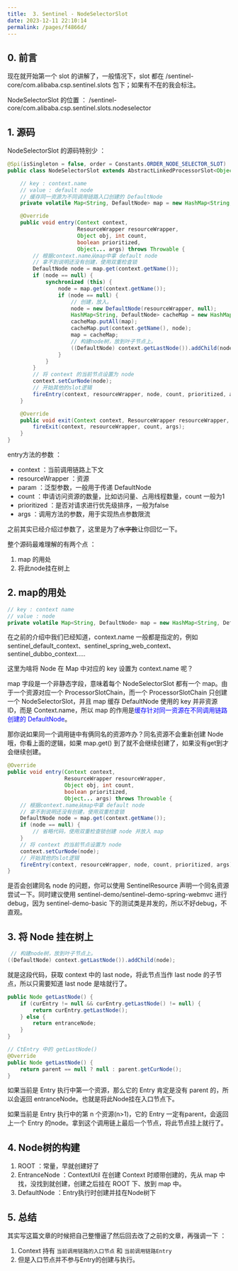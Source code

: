 ```yaml
---
title:  3. Sentinel - NodeSelectorSlot
date: 2023-12-11 22:10:14
permalink: /pages/f4866d/
---
```

## 0. 前言

现在就开始第一个 slot 的讲解了，一般情况下，slot 都在 /sentinel-core/com.alibaba.csp.sentinel.slots 包下；如果有不在的我会标注。

NodeSelectorSlot 的位置 ： /sentinel-core/com.alibaba.csp.sentinel.slots.nodeselector

## 1. 源码

NodeSelectorSlot 的源码特别少 ：

```java
@Spi(isSingleton = false, order = Constants.ORDER_NODE_SELECTOR_SLOT)
public class NodeSelectorSlot extends AbstractLinkedProcessorSlot<Object> {

    // key : context.name
    // value : default node
    // 缓存同一资源为不同调用链路入口创建的 DefaultNode
    private volatile Map<String, DefaultNode> map = new HashMap<String, DefaultNode>(10);

    @Override
    public void entry(Context context, 
                      ResourceWrapper resourceWrapper, 
                      Object obj, int count, 
                      boolean prioritized, 
                      Object... args) throws Throwable {
        // 根据context.name从map中拿 default node
        // 拿不到说明还没有创建，使用双重检查锁
        DefaultNode node = map.get(context.getName());
        if (node == null) {
            synchronized (this) {
                node = map.get(context.getName());
                if (node == null) {
                    // 创建，放入。
                    node = new DefaultNode(resourceWrapper, null);
                    HashMap<String, DefaultNode> cacheMap = new HashMap<String, DefaultNode>(map.size());
                    cacheMap.putAll(map);
                    cacheMap.put(context.getName(), node);
                    map = cacheMap;
                    // 构建node树，放到叶子节点上。
                    ((DefaultNode) context.getLastNode()).addChild(node);
                }
            }
        }
        // 将 context 的当前节点设置为 node
        context.setCurNode(node);
        // 开始其他的slot逻辑
        fireEntry(context, resourceWrapper, node, count, prioritized, args);
    }

    @Override
    public void exit(Context context, ResourceWrapper resourceWrapper, int count, Object... args) {
        fireExit(context, resourceWrapper, count, args);
    }
}
```

entry方法的参数 ：

- context ：当前调用链路上下文
- resourceWrapper ：资源
- param ：泛型参数，一般用于传递 DefaultNode
- count ：申请访问资源的数量，比如访问量、占用线程数量，count 一般为1
- prioritized ：是否对请求进行优先级排序，一般为false
- args ：调用方法的参数，用于实现热点参数限流

之前其实已经介绍过参数了，这里是为了~~水字数~~让你回忆一下。

整个源码最难理解的有两个点 ：

1. map 的用处
2. 将此node挂在树上

## 2. map的用处

```java
// key : context name
// value : node
private volatile Map<String, DefaultNode> map = new HashMap<String, DefaultNode>(10);
```

在之前的介绍中我们已经知道，context.name 一般都是指定的，例如 sentinel_default_context、sentinel_spring_web_context、sentinel_dubbo_context.....

这里为啥将 Node 在 Map 中对应的 key 设置为 context.name 呢？

map 字段是一个非静态字段，意味着每个 NodeSelectorSlot 都有一个 map。由于一个资源对应一个 ProcessorSlotChain，而一个 ProcessorSlotChain 只创建一个 NodeSelectorSlot，并且 map 缓存 DefaultNode 使用的 key 并非资源 ID，而是 Context.name，所以 map 的作用是<font color=Blue>缓存针对同一资源在不同调用链路创建的 DefaultNode</font>。

那你说如果同一个调用链中有俩同名的资源咋办？同名资源不会重新创建 Node哦，你看上面的逻辑，如果 map.get() 到了就不会继续创建了，如果没有get到才会继续创建。

```java
@Override
public void entry(Context context, 
                  ResourceWrapper resourceWrapper, 
                  Object obj, int count, 
                  boolean prioritized, 
                  Object... args) throws Throwable {
    // 根据context.name从map中拿 default node
    // 拿不到说明还没有创建，使用双重检查锁
    DefaultNode node = map.get(context.getName());
    if (node == null) {
        // 省略代码，使用双重检查锁创建 node 并放入 map
    }
    // 将 context 的当前节点设置为 node
    context.setCurNode(node);
    // 开始其他的slot逻辑
    fireEntry(context, resourceWrapper, node, count, prioritized, args);
}
```

是否会创建同名 node 的问题，你可以使用 SentinelResource 声明一个同名资源尝试一下。同时建议使用 sentinel-demo/sentinel-demo-spring-webmvc 进行 debug，因为 sentinel-demo-basic 下的测试类是并发的，所以不好debug，不直观。

## 3. 将 Node 挂在树上

```java
 // 构建node树，放到叶子节点上。
((DefaultNode) context.getLastNode()).addChild(node);
```

就是这段代码，获取 context 中的 last node，将此节点当作 last node 的子节点，所以只需要知道 last node 是啥就行了。

```java
public Node getLastNode() {
    if (curEntry != null && curEntry.getLastNode() != null) {
        return curEntry.getLastNode();
    } else {
        return entranceNode;
    }
}
```

```java
// CtEntry 中的 getLastNode()
@Override
public Node getLastNode() {
    return parent == null ? null : parent.getCurNode();
}
```

如果当前是 Entry 执行中第一个资源，那么它的 Entry 肯定是没有 parent 的，所以会返回 entranceNode。也就是将此Node挂在入口节点下。

如果当前是 Entry 执行中的第 n 个资源(n>1)，它的 Entry 一定有parent，会返回上一个 Entry 的node。拿到这个调用链上最后一个节点，将此节点挂上就行了。

## 4. Node树的构建

1. ROOT ：常量，早就创建好了
2. EntranceNode ：ContextUtil 在创建 Context 时顺带创建的，先从 map 中找，没找到就创建，创建之后挂在 ROOT 下、放到 map 中。
3. DefaultNode ：Entry执行时创建并挂在Node树下

## 5. 总结

其实写这篇文章的时候把自己整懵逼了然后回去改了之前的文章，再强调一下 ：

1. Context 持有 `当前调用链路的入口节点` 和 `当前调用链路Entry`
2. 但是入口节点并不参与Entry的创建与执行。


